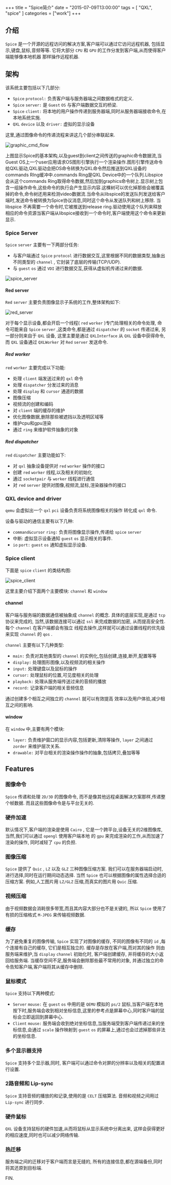 +++
title = "Spice简介"
date = "2015-07-09T13:00:00"
tags = [ "QXL", "spice" ]
categories = ["work"]
+++

## 介绍

`Spice` 是一个开源的远程访问的解决方案,客户端可以通过它访问远程机器,
包括显示,键盘,鼠标,音频等等.
它将大部分 `CPU` 和 `GPU` 的工作分发到客户端,从而使得客户端能够像本地机器
那样操作远程机器.

## 架构

该系统主要包括以下几部分:

- `Spice` `protocol:` 负责客户端与服务器端之间数据格式的定义.
- `Spice` `server:` 是 `Guest` `OS` 与客户端数据交互的桥梁.
- `Spice` `client:` 将本地的用户操作传递到服务器端,同时从服务器端接收命令,在本地系统实施.
- `QXL` `device` 以及 `driver:` 虚拟的显示设备

这里,通过图像命令的传递流程来讲这几个部分串联起来.

![graphic_cmd_flow](graphic_cmd_flow.png)

上图显示Spice的基本架构,以及guest到client之间传送的graphic命令数据流,当Guest OS上一个user应用请求OS图形引擎执行一个渲染操作.图形引擎传送命令给QXL驱动,QXL驱动会把OS命令转换为QXL命令然后推送到QXL设备的commands RIng缓冲中.commands Ring是QXL Device中的一个队列.Libspice会从这个commands Ring取得命令数据,然后加到graphics命令树上.显示树上包含一组操作命令,这些命令的执行会产生显示内容.这棵树可以优化掉那些会被覆盖掉的命令,命令树还用来检测video数据流.当命令从libspice的发送队列发送给客户端时,发送命令被转换为Spice协议消息,同时这个命令从发送队列和树上移除.
当libspice 不再需要一个命令时,它被推送到release ring.驱动使用这个队列来释放相应的命令资源当客户端从libspice接收到一个命令时,客户端使用这个命令来更新显示.

### Spice Server

`Spice` `server` 主要有一下两部分任务:

- 与客户端通过 `Spice` `protocol` 进行数据交互,这里根据不同的数据类型,抽象出不同类型的 `channel` , 它封装了底层的传输(TCP/UDP).
- 与 `guest` `os` 通过 `VDI` 进行数据交互,获得从虚拟机传递过来的数据.

![spice_server](spice_server.png)

#### Red server

`Red` `server` 主要负责图像显示子系统的工作,整体架构如下:

![red_server](red_server.png)

对于每个显示设备,都会开启一个线程( `red` `worker` )专门处理相关的命令处理,
命令可能来自 `Spice` `server` ,这类命令,都是通过 `dispatcher`
的 `socket` 传递过来, 另一部分则来自于 `QXL` 设备,
这里主要是通过 `QXLInterface` 从 `QXL` 设备中获得命令,
而 `QXL` 设备通过 `QXLWorker` 对 `Red` `server` 发送命令.

##### Red worker

`red` `worker` 主要完成以下功能:

- 处理 `client` 端发送过来的 `qxl` 命令
- 处理 `dispatcher` 分发过来的消息
- 处理 `display` 和 `cursor` 通道的数据
- 图像压缩
- 视频流的创建和编码
- 对 `client` 端的缓存的维护
- 优化图像数据,删除那些被遮挡以及透明区域等
- 维护cpu和gpu渲染
- 通过 `ring` 来维护软件抽象的对象

##### Red dispatcher

`red` `dispatcher` 主要功能如下:

- 对 `qxl` 抽象设备提供对 `red` `worker` 操作的接口
- 创建 `red` `worker` 线程,以及相关的初始化
- 通过 `socketpair` 与 `worker` 线程进行通信
- 对 `red` `server` 提供对图像,视频流,鼠标,渲染器操作的接口

### QXL device and driver

`qemu` 会虚拟出一个 `qxl` `pci` 设备负责将系统图像相关的操作
转化成 `qxl` 命令.

设备与驱动的通信主要有以下几种:

- `command&cursor` `ring:` 负责将图像显示操作,传递给 `spice` `server`
- 中断: 虚拟显示设备通知 `guest` `os` 显示相关的事件.
- `io` `port:` `guest` `os` 通知虚拟显示设备.

### Spice client

下面是 `spice` `client` 的类结构图:

![spice_client](spice_client.png)

这里主要介绍下面两个主要模块: `channel` 和 `window`

#### channel

客户端与服务端的数据通信被抽象成 `channel` 的概念.
具体的底层实现,是通过 `tcp` 协议来完成的,
当然,该数据连接可以通过 `ssl` 来完成数据的加密,
从而提高安全性. 每个 `channel` 在客户端都会有独立
线程去操作,这样就可以通过设置线程的优先级来实现
`channel` 的 `qos` .

`channel` 主要有以下几种类型:

- `main:` 负责对其他类型的 `channel` 的实例化,包括创建,连接,断开,配置等等
- `display:` 处理图形图像,以及视频流的相关操作
- `input:` 处理键盘以及鼠标的操作
- `cursor:` 处理鼠标的位置,可见度相关的处理
- `playback:` 处理从服务端传送过来的音频的播放
- `record:` 记录客户端的相关音频信息

通过创建多个相互之间独立的 `channel` 就可以有效提高
效率以及用户体验,减少相互之间的影响.

#### window

在 `window` 中,主要有两个模块:

- `layer:` 负责维护窗口的显示内容,包括更新,清除等操作, `layer` 之间通过 `zorder` 来维护层次关系.
- `drawable:` 对平台相关的渲染操作操作的抽象,包括拷贝,叠加等等

## Features

### 图像命令

`Spice` 传递和处理 `2D/3D` 的图像命令,
而不是像其他远程桌面解决方案那样,传递整个帧数据.
而且这些图像命令是与平台无关的.

### 硬件加速

默认情况下,客户端的渲染是使用 `Cairo` ,
它是一个跨平台,设备无关的2维图像库,
当然,我们可以通过 `opengl` 使用客户端本地
的 `gpu` 来完成渲染的工作,从而加速了渲染的操作,
同时减轻了 `cpu` 的负担.

### 图像压缩

`Spice` 提供了 `Quic` , `LZ` 以及 `GLZ` 三种图像压缩方案.
我们可以在服务器端启动时,进行选择,同时在运行期间动态选择.
当然 `Spice` 也可以根据图像的属性选择合适的压缩方案.
例如,人工图片用 `LZ/GLZ` 压缩,而真实的图片用 `Quic` 压缩.

### 视频压缩

由于视频数据会消耗很多带宽,而且其内容大部分也不是关键的,
所以 `Spice` 使用了有损的压缩格式 `M-JPEG` 来传输视频数据.

### 缓存

为了避免重复的图像传输, `Spice` 实现了对图像的缓存,
不同的图像有不同的 `id` ,每个连接有自己的缓存,
它们是相互独立的. 缓存是存放在客户端,而对其的操作
则由服务端来维护,当 `display` `channel` 初始化时,
客户端创建缓存, 并将缓存的大小返回给服务端.
当缓存空间不足,服务端会删除那些最不常用的对象,
并通过独立的命令告知客户端,客户端将其从缓存中删除.

### 鼠标模式

`Spice` 支持以下两种模式:

- `Server` `mouse:` 在 `guest` `os` 中用的是 `QEMU` 模拟的 `ps/2` 鼠标,当客户端在本地按下时,服务端会收到相对坐标信息,这里的参考点是屏幕中心,同时客户端的鼠标会立即返回到屏幕中心.
- `Client` `mouse:` 服务端会收到绝对坐标信息,当服务端受到客户端传递过来的坐标信息,会通过 `scale` 操作映射到 `guest` `os` 的屏幕上,通过也会过滤掉那些非法的坐标信息.

### 多个显示器支持

`Spice` 支持多个显示器,同时,
客户端可以通过命令对屏的分辨率以及相关的配置进行设置.

### 2路音频和 Lip-sync

`Spice` 支持音频的播放的和记录,使用的是 `CELT` 压缩算法.
音频和视频之间用过 `Lip-sync` 进行同步.

### 硬件鼠标

`QXL` 设备支持鼠标的硬件加速,从而将鼠标从显示系统中分离出来,
这样会获得更好的相应速度,同时也可以减少网络传输.

### 热迁移

服务端之间的迁移对于客户端而言是无缝的,
所有的连接信息,都在源端备份,同时将其还原到目标端.

FIN.
